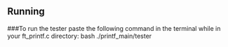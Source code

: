 ## Running
###To run the tester paste the following command in the terminal while in your ft_printf.c directory:
bash ./printf_main/tester
